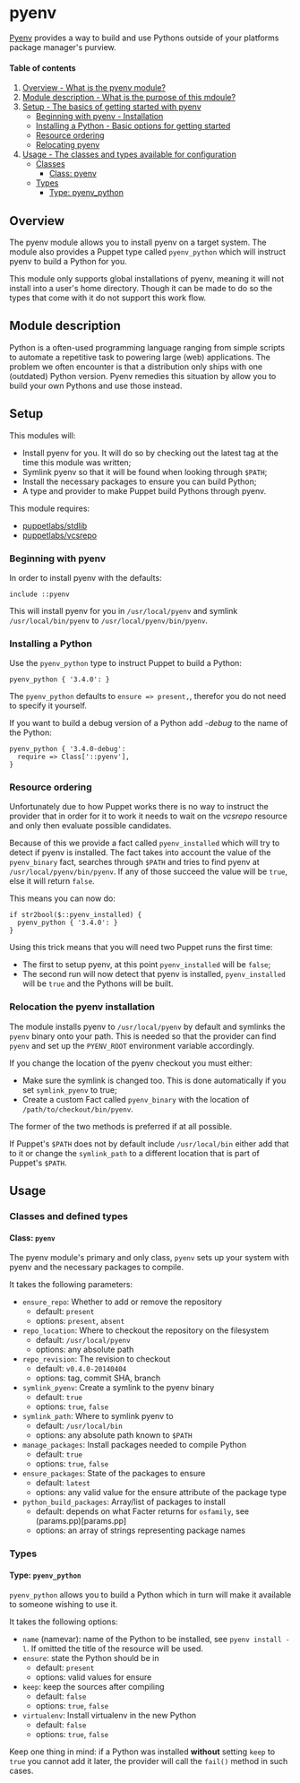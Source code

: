 # pyenv

[Pyenv](https://github.com/yyuu/pyenv) provides a way to build and use
Pythons outside of your platforms package manager's purview.

#### Table of contents

1. [Overview - What is the pyenv module?](#overview)
2. [Module description - What is the purpose of this mdoule?](#module-description)
3. [Setup - The basics of getting started with pyenv](#setup)
    * [Beginning with pyenv - Installation](#beginning-with-pyenv)
    * [Installing a Python - Basic options for getting started](#installing-a-python)
    * [Resource ordering](#resource-ordering)
    * [Relocating pyenv](#relocating-the-pyenv-installation)
4. [Usage - The classes and types available for configuration](#usage)
    * [Classes](#classes)
        * [Class: pyenv](#class-pyenv)
    * [Types](#types)
        * [Type: pyenv_python](#type-pyenv_python)

## Overview
The pyenv module allows you to install pyenv on a target system. The module
also provides a Puppet type called `pyenv_python` which will instruct pyenv
to build a Python for you.

This module only supports global installations of pyenv, meaning it will not
install into a user's home directory. Though it can be made to do so the types
that come with it do not support this work flow.

## Module description
Python is a often-used programming language ranging from simple scripts to
automate a repetitive task to powering large (web) applications. The problem we
often encounter is that a distribution only ships with one (outdated) Python
version. Pyenv remedies this situation by allow you to build your own Pythons
and use those instead.

## Setup
This modules will:

* Install pyenv for you. It will do so by checking out the latest tag at the
  time this module was written;
* Symlink pyenv so that it will be found when looking through `$PATH`;
* Install the necessary packages to ensure you can build Python;
* A type and provider to make Puppet build Pythons through pyenv.

This module requires:

* [puppetlabs/stdlib](https://forge.puppetlabs.com/puppetlabs/stdlib)
* [puppetlabs/vcsrepo](https://forge.puppetlabs.com/puppetlabs/vcsrepo)

### Beginning with pyenv
In order to install pyenv with the defaults:

```puppet
include ::pyenv
```

This will install pyenv for you in `/usr/local/pyenv` and symlink
`/usr/local/bin/pyenv` to `/usr/local/pyenv/bin/pyenv`.

### Installing a Python
Use the `pyenv_python` type to instruct Puppet to build a Python:

```puppet
pyenv_python { '3.4.0': }
```

The `pyenv_python` defaults to `ensure => present,`, therefor you do not need to
specify it yourself.

If you want to build a debug version of a Python add *-debug* to the name of
the Python:

```puppet
pyenv_python { '3.4.0-debug':
  require => Class['::pyenv'],
}
```

### Resource ordering
Unfortunately due to how Puppet works there is no way to instruct the provider
that in order for it to work it needs to wait on the *vcsrepo* resource and only
then evaluate possible candidates.

Because of this we provide a fact called `pyenv_installed` which will try to
detect if pyenv is installed. The fact takes into account the value of the
`pyenv_binary` fact, searches through `$PATH` and tries to find pyenv at
`/usr/local/pyenv/bin/pyenv`. If any of those succeed the value will be `true`,
else it will return `false`.

This means you can now do:

```puppet
if str2bool($::pyenv_installed) {
  pyenv_python { '3.4.0': }
}
```

Using this trick means that you will need two Puppet runs the first time:

* The first to setup pyenv, at this point `pyenv_installed` will be `false`;
* The second run will now detect that pyenv is installed, `pyenv_installed`
  will be `true` and the Pythons will be built.

### Relocation the pyenv installation
The module installs pyenv to `/usr/local/pyenv` by default and symlinks the
`pyenv` binary onto your path. This is needed so that the provider can find
`pyenv` and set up the `PYENV_ROOT` environment variable accordingly.

If you change the location of the pyenv checkout you must either:

* Make sure the symlink is changed too. This is done automatically if you
 set `symlink_pyenv` to true;
* Create a custom Fact called `pyenv_binary` with the location of
 `/path/to/checkout/bin/pyenv`.

The former of the two methods is preferred if at all possible.

If Puppet's `$PATH` does not by default include `/usr/local/bin` either add
that to it or change the `symlink_path` to a different location that is part of
Puppet's `$PATH`.

## Usage

### Classes and defined types

#### Class: `pyenv`
The pyenv module's primary and only class, `pyenv` sets up your system with pyenv
and the necessary packages to compile.

It takes the following parameters:

* `ensure_repo`: Whether to add or remove the repository
    * default: `present`
    * options: `present`, `absent`
* `repo_location`: Where to checkout the repository on the filesystem
    * default: `/usr/local/pyenv`
    * options: any absolute path
* `repo_revision`: The revision to checkout
    * default: `v0.4.0-20140404`
    * options: tag, commit SHA, branch
* `symlink_pyenv`: Create a symlink to the pyenv binary
    * default: `true`
    * options: `true`, `false`
* `symlink_path`: Where to symlink pyenv to
    * default: `/usr/local/bin`
    * options: any absolute path known to `$PATH`
* `manage_packages`: Install packages needed to compile Python
    * default: `true`
    * options: `true`, `false`
* `ensure_packages`: State of the packages to ensure
    * default: `latest`
    * options: any valid value for the ensure attribute of the package type
* `python_build_packages`: Array/list of packages to install
    * default: depends on what Facter returns for `osfamily`, see
      (params.pp)[params.pp]
    * options: an array of strings representing package names

### Types

#### Type: `pyenv_python`

`pyenv_python` allows you to build a Python which in turn will make it
available to someone wishing to use it.

It takes the following options:

* `name` (namevar): name of the Python to be installed, see `pyenv install -l`.
  If omitted the title of the resource will be used.
* `ensure`: state the Python should be in
    * default: `present`
    * options: valid values for ensure
* `keep`: keep the sources after compiling
    * default: `false`
    * options: `true`, `false`
* `virtualenv`: Install virtualenv in the new Python
    * default: `false`
    * options: `true`, `false`

Keep one thing in mind: if a Python was installed **without** setting `keep` to
`true` you cannot add it later, the provider will call the `fail()` method in
such cases.
